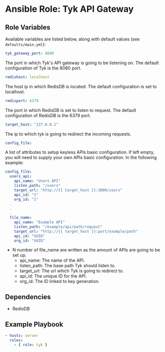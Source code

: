 # Ansible Role: Tyk API Gateway

## Role Variables

Available variables are listed below, along with default values (see `defaults/main.yml`):

```yaml
tyk_gateway_port: 8080
```

The port in which Tyk's API gateway is going to be listening on. The default configuration of Tyk is the 8080 port.

```yaml
redishost: localhost
```

The host ip in which RedisDB is located. The default configuration is set to localhost.

```yaml
redisport: 6379
```

The port in which RedisDB is set to listen to request. The default configuration of RedisDB is the 6379 port.

```yaml
target_host: "127.0.0.1"
```
The ip to which tyk is going to redirect the incoming requests.



```yaml
config_file:
```

A list of  attributes to setup keyless APIs basic configuration. If left empty, you will need to supply your own APIs basic configuration.  In the following example:

```yaml
config_file:
  users_api:
    api_name: "Users API"
    listen_path: "/users"
    target_url: "http://{{ target_host }}:3000/users"
    api_id: "1"
    org_id: "1"
  .
  .
  .
  file_name:
    api_name: "Example API"
    listen_path: "/example/api/path/request"
    target_url: "http://{{ target_host }}:port/example/path"
    api_id: "UUID"
    org_id: "UUID"
```

- N number of file_name are written as the amount of APIs are going to be set up.
  - api_name:  The name of the API.
  - listen_path: The base path Tyk should listen to.
  - target_url: The url which Tyk is going to redirect to.
  - api_id: The unique ID for the API.
  - org_id: The ID linked to key generation.

## Dependencies

- RedisDB

## Example Playbook

```yaml
- hosts: server
  roles:
    - { role: tyk }
```
